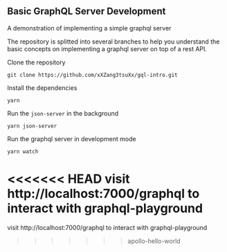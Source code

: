 ## Basic GraphQL Server Development

A demonstration of implementing a simple graphql server 

The repository is splitted into several branches to help you understand the basic concepts on implementing a graphql server on top of a rest API.

Clone the repository

```
git clone https://github.com/xXZang3tsuXx/gql-intro.git
```

Install the dependencies

```
yarn
```
Run the ```json-server``` in the background

```
yarn json-server
```
Run the graphql server in development mode

```
yarn watch
```

<<<<<<< HEAD
visit http://localhost:7000/graphql to interact with graphql-playground
=======
visit http://localhost:7000/graphql to interact with graphql-playground
>>>>>>> apollo-hello-world
